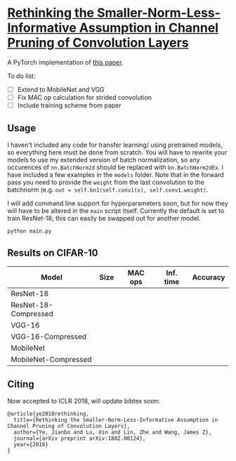 # [Rethinking the Smaller-Norm-Less-Informative Assumption in Channel Pruning of Convolution Layers](https://arxiv.org/abs/1802.00124)
A PyTorch implementation of [this paper](https://arxiv.org/abs/1802.00124).

To do list:
- [ ] Extend to MobileNet and VGG
- [ ] Fix MAC op calculation for strided convolution
- [ ] Include training scheme from paper

## Usage
I haven't included any code for transfer learning/ using pretrained models, so everything here must be done from scratch.
You will have to rewrite your models to use my extended version of batch normalization, so any occurences of `nn.BatchNorm2d`
should be replaced with `bn.BatchNorm2dEx`. I have included a few examples in the `models` folder. Note that in the forward pass
you need to provide the `weight` from the last convolution to the batchnorm (e.g. `out = self.bn1(self.conv1(x), self.conv1.weight)`.  

I will add command line support for hyperparameters soon, but for now they will have to be altered in the `main` script itself. Currently the default is set to train ResNet-18; this can easily be swapped out for another model.

```bash
python main.py
```

## Results on CIFAR-10
| Model                | Size  | MAC ops | Inf. time | Accuracy |
|----------------------|-------|---------|-----------|----------|
| ResNet-18            |       |         |           |          |
| ResNet-18-Compressed |       |         |           |          |
| VGG-16               |       |         |           |          |
| VGG-16-Compressed    |       |         |           |          |
| MobileNet            |       |         |           |          |
| MobileNet-Compressed |       |         |           |          |

## Citing
Now accepted to ICLR 2018, will update bibtex soon:
```
@article{ye2018rethinking,
  title={Rethinking the Smaller-Norm-Less-Informative Assumption in Channel Pruning of Convolution Layers},
  author={Ye, Jianbo and Lu, Xin and Lin, Zhe and Wang, James Z},
  journal={arXiv preprint arXiv:1802.00124},
  year={2018}
}
```
